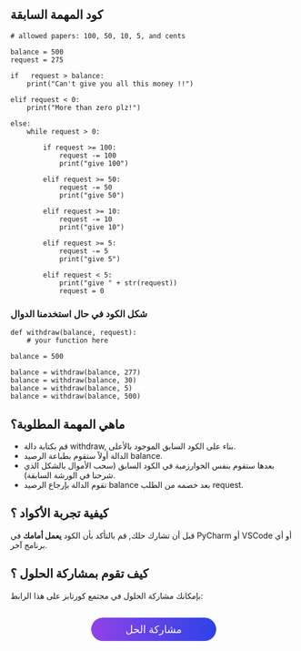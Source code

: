 ## كود المهمة السابقة

```
# allowed papers: 100, 50, 10, 5, and cents

balance = 500
request = 275

if   request > balance:
    print("Can't give you all this money !!")

elif request < 0:
    print("More than zero plz!")

else:
    while request > 0:

        if request >= 100:
            request -= 100
            print("give 100")

        elif request >= 50:
            request -= 50
            print("give 50")

        elif request >= 10:
            request -= 10
            print("give 10")

        elif request >= 5:
            request -= 5
            print("give 5")

        elif request < 5:
            print("give " + str(request))
            request = 0
```

### شكل الكود في حال استخدمنا الدوال


```
def withdraw(balance, request):
    # your function here

balance = 500

balance = withdraw(balance, 277)
balance = withdraw(balance, 30)
balance = withdraw(balance, 5)
balance = withdraw(balance, 500)
```

## ماهي المهمة المطلوبة؟

* قم بكتابة دالة withdraw, بناء على الكود السابق الموجود بالأعلى.
* الدالة أولاً ستقوم بطباعة الرصيد balance.
* بعدها ستقوم بنفس الخوارزمية في الكود السابق (سحب الأموال بالشكل الذي شرحنا في الورشة السابقة).
* تقوم الدالة بإرجاع الرصيد balance بعد خصمه من الطلب request.

## كيفية تجربة الأكواد ؟

قبل أن تشارك حلك, قم بالتأكد بأن الكود **يعمل أمامك** في PyCharm أو VSCode أو أي برنامج آخر.

## كيف تقوم بمشاركة الحلول ؟

بإمكانك مشاركة الحلول في مجتمع كورتابز على هذا الرابط:

<a href="https://forums.coretabs.net/t/مشاركة-حلول-معالجة-العديد-من-المتقدمين-على-المنح-scholarships/897" style="display: block; width: 200px; background-color: #5355e8; background-image:linear-gradient(to left, #2d43e7, #9042e8); color:#fff; padding: 10px; margin: 30px auto; border-radius:100px; text-decoration: none; font-size: 18px; text-align: center;">مشاركة الحل</a>